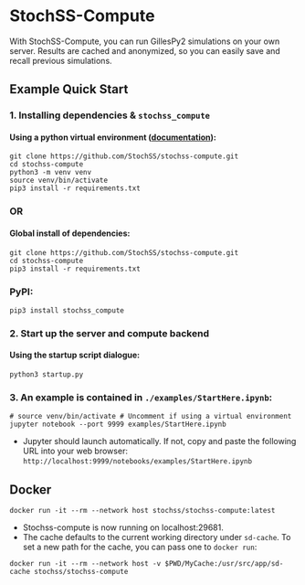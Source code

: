 # StochSS-Compute

With StochSS-Compute, you can run GillesPy2 simulations on your own server. Results are cached and anonymized, so you
can easily save and recall previous simulations. 

## Example Quick Start

### 1. Installing dependencies & `stochss_compute`
#### Using a python virtual environment ([documentation](https://packaging.python.org/guides/installing-using-pip-and-virtual-environments/#creating-a-virtual-environment)):
```
git clone https://github.com/StochSS/stochss-compute.git
cd stochss-compute
python3 -m venv venv 
source venv/bin/activate
pip3 install -r requirements.txt
```
### OR
#### Global install of dependencies:
```
git clone https://github.com/StochSS/stochss-compute.git
cd stochss-compute
pip3 install -r requirements.txt
```
### PyPI:
```
pip3 install stochss_compute
```

### 2. Start up the server and compute backend
#### Using the startup script dialogue:
```
python3 startup.py
```
<!-- #### Configure your compute setup by editing the file `daskconfig.ini` or passing arguments to `startup.py`:
```
python3 startup.py --daskconfig daskconfig.ini
``` -->
### 3. An example is contained in `./examples/StartHere.ipynb`:
```
# source venv/bin/activate # Uncomment if using a virtual environment
jupyter notebook --port 9999 examples/StartHere.ipynb
```
- Jupyter should launch automatically. If not, copy and paste the following URL into your web browser:  
`http://localhost:9999/notebooks/examples/StartHere.ipynb`

## Docker

```
docker run -it --rm --network host stochss/stochss-compute:latest
```

- Stochss-compute is now running on localhost:29681.
- The cache defaults to the current working directory under `sd-cache`. To set a new path for the cache, you can pass one to `docker run`:
```
docker run -it --rm --network host -v $PWD/MyCache:/usr/src/app/sd-cache stochss/stochss-compute
```

<!-- #### Minikube
- A third usage of StochSS compute it to use it with "Minikube", which is part of [Kubernetes](https://kubernetes.io/).
- Requires `minikube`, `docker`, and `kubectl` to be installed. Then:
```
minikube start
cd into kubernetes directory
kubectl apply -f api_deployment.yaml
minikube dashboard
```
- Now, wait for the stochss-compute container to be created.

- From here, there are two ways to access the cluster. -->

<!-- ##### To set up local access:
`minikube service --url stochss-compute-service`
- exposes external IP (on EKS or otherwise this is handled by your cloud provider)
- use this host and IP when calling ComputeServer()
- first time will be slow because the dask containers have to start up

##### To use ngrok to set up public access  (ngrok.com to sign up for a free account and download/install):
```
url=$(minikube service --url stochss-compute-service)
ngrok http $url
```
- use this URL when calling ComputeServer() -->


<!-- ## Usage

- The easiest way to run stochss-compute simulations is via Jupyter notebooks:

```python
import numpy, gillespy2

# Import stochss-compute.
from stochss-compute import RemoteSimulation, ComputeServer

# Define your GillesPy2 model.
class ToggleSwitch(gillespy2.Model):
    """ Gardner et al. Nature (1999)
    'Construction of a genetic toggle switch in Escherichia coli'
    """
    def __init__(self, parameter_values=None):
        gillespy2.Model.__init__(self, name="toggle_switch")
        
        # Parameters
        alpha1 = gillespy2.Parameter(name='alpha1', expression=1)
        alpha2 = gillespy2.Parameter(name='alpha2', expression=1)
        beta = gillespy2.Parameter(name='beta', expression="2.0")
        gamma = gillespy2.Parameter(name='gamma', expression="2.0")
        mu = gillespy2.Parameter(name='mu', expression=1.0)
        self.add_parameter([alpha1, alpha2, beta, gamma, mu])

        # Species
        U = gillespy2.Species(name='U', initial_value=10)
        V = gillespy2.Species(name='V', initial_value=10)
        self.add_species([U, V])

        # Reactions
        cu = gillespy2.Reaction(name="r1",reactants={}, products={U:1}, propensity_function="alpha1/(1+pow(V,beta))")
        cv = gillespy2.Reaction(name="r2",reactants={}, products={V:1}, propensity_function="alpha2/(1+pow(U,gamma))")
        du = gillespy2.Reaction(name="r3",reactants={U:1}, products={}, rate=mu)
        dv = gillespy2.Reaction(name="r4",reactants={V:1}, products={}, rate=mu)
        
        self.add_reaction([cu,cv,du,dv])
        self.timespan(numpy.linspace(0,100,101))
        
# Instantiate a new instance of the model.
model = ToggleSwitch()

# Run the model on a stochss-compute server instance running on localhost. 
# The default port is 1234, but will depend on how you choose to set it up.
results = RemoteSimulation.on(ComputeServer("127.0.0.1", port=1234)).with_model(model).run()

# Wait for the simulation to finish.
results.wait()

# Plot the results.
results.plot()
``` -->
